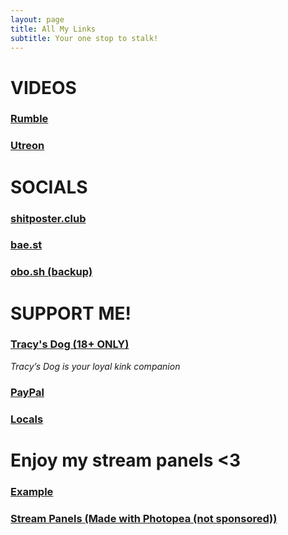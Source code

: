 ```yaml
---
layout: page
title: All My Links
subtitle: Your one stop to stalk!
---
```


# VIDEOS

### [Rumble](https://rumble.com/c/c-1653185)

### [Utreon](https://utreon.com/c/Nihil)

# SOCIALS

### [shitposter.club](https://soap.shitposter.club/@Nihil)

### [bae.st](https://sb.bae.st/@nihil)

### [obo.sh (backup)](https://obo.sh/web/@nihil)

# SUPPORT ME!

### [Tracy's Dog (18+ ONLY)](https://tracysdog.com?sca_ref=2626215.7x1nDwU2gq)
<i>Tracy’s Dog is your loyal kink companion</i>

### [PayPal](https://www.paypal.me/dnihil)

### [Locals](https://thethroneroom.locals.com/)

# Enjoy my stream panels <3

### [Example](https://animeis.life/KBIN.png)

### [Stream Panels (Made with Photopea (not sponsored))](https://animeis.life/4Rwg.7z)
